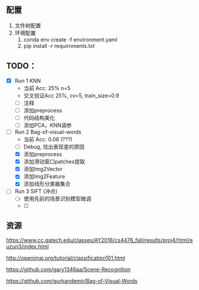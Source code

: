 ## 配置
  1. 文件树配置
  2. 环境配置
     1. conda env create -f environment.yaml
     2. pip install -r requirnments.txt

## TODO：
- [X] Run 1 KNN
  - 当前 Acc: 25% n=5
  - 交叉验证Acc 25%, cv=5, train_size=0.9
  - [ ] 注释
  - [ ] 添加preprocess
  - [ ] 代码结构美化
  - [ ] 添加PCA，KNN调参

- [ ] Run 2 Bag-of-visual-words
  - 当前 Acc: 0.06 (???)
  - [ ] Debug, 找出表现差的原因
  - [X] 添加preprocess
  - [X] 添加滑动窗口patches提取
  - [X] 添加Img2Vector
  - [X] 添加Img2Feature
  - [x] 添加线形分类器集合

- [ ] Run 3 SIFT (冲点)
  - [ ] 使用先前的场景识别模型微调
  - [ ]


## 资源
https://www.cc.gatech.edu/classes/AY2016/cs4476_fall/results/proj4/html/euzun3/index.html

http://openimaj.org/tutorial/classification101.html

https://github.com/gary1346aa/Scene-Recognition

https://github.com/gurkandemir/Bag-of-Visual-Words
